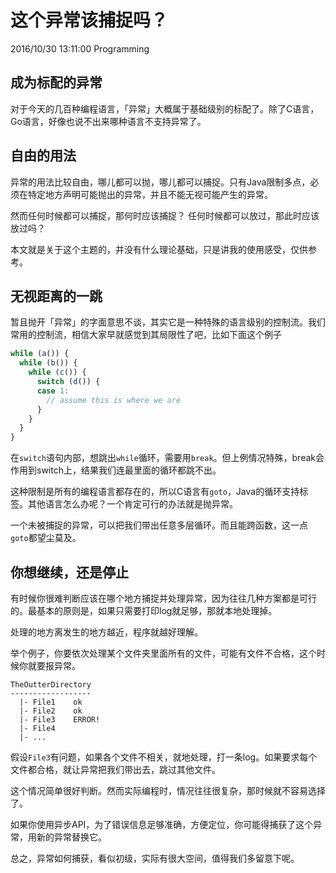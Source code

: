 # 这个异常该捕捉吗？
2016/10/30 13:11:00
Programming


## 成为标配的异常

对于今天的几百种编程语言，「异常」大概属于基础级别的标配了。除了C语言，Go语言，好像也说不出来哪种语言不支持异常了。


## 自由的用法

异常的用法比较自由，哪儿都可以抛，哪儿都可以捕捉。只有Java限制多点，必须在特定地方声明可能抛出的异常，并且不能无视可能产生的异常。

然而任何时候都可以捕捉，那何时应该捕捉？ 任何时候都可以放过，那此时应该放过吗？

本文就是关于这个主题的，并没有什么理论基础，只是讲我的使用感受，仅供参考。


## 无视距离的一跳

暂且抛开「异常」的字面意思不谈，其实它是一种特殊的语言级别的控制流。我们常用的控制流，相信大家早就感觉到其局限性了吧，比如下面这个例子

```js
while (a()) {
  while (b()) {
    while (c()) {
      switch (d()) {
      case 1:
        // assume this is where we are
      }
    }
  }
}
```

在`switch`语句内部，想跳出`while`循环，需要用`break`。但上例情况特殊，break会作用到switch上，结果我们连最里面的循环都跳不出。

这种限制是所有的编程语言都存在的，所以C语言有`goto`，Java的循环支持标签。其他语言怎么办呢？一个肯定可行的办法就是抛异常。

一个未被捕捉的异常，可以把我们带出任意多层循环。而且能跨函数，这一点`goto`都望尘莫及。


## 你想继续，还是停止

有时候你很难判断应该在哪个地方捕捉并处理异常，因为往往几种方案都是可行的。最基本的原则是，如果只需要打印log就足够，那就本地处理掉。

处理的地方离发生的地方越近，程序就越好理解。

举个例子，你要依次处理某个文件夹里面所有的文件，可能有文件不合格，这个时候你就要报异常。

```
TheOutterDirectory
------------------
  |- File1    ok
  |- File2    ok
  |- File3    ERROR!
  |- File4
  |- ...
```

假设`File3`有问题，如果各个文件不相关，就地处理，打一条log。如果要求每个文件都合格，就让异常把我们带出去，跳过其他文件。

这个情况简单很好判断。然而实际编程时，情况往往很复杂，那时候就不容易选择了。

如果你使用异步API，为了错误信息足够准确，方便定位，你可能得捕获了这个异常，用新的异常替换它。

总之，异常如何捕获，看似初级，实际有很大空间，值得我们多留意下呢。
